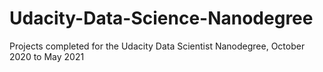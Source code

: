 # Udacity-Data-Science-Nanodegree
Projects completed for the Udacity Data Scientist Nanodegree, October 2020 to May 2021
